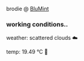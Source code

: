 brodie @ [BluMint](https://www.linkedin.com/company/blumint-io/)

<!--weather_start-->
### working conditions..

weather: scattered clouds ☁️

temp: 19.49 °C 👕

<!--weather_end-->

